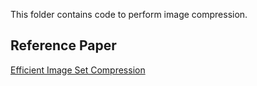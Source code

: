This folder contains code to perform image compression.

## Reference Paper  
[Efficient Image Set Compression](https://ieeexplore.ieee.org/document/8803230)  
